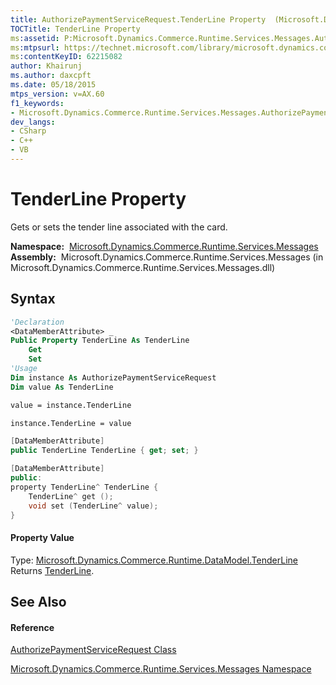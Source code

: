 ```yaml
---
title: AuthorizePaymentServiceRequest.TenderLine Property  (Microsoft.Dynamics.Commerce.Runtime.Services.Messages)
TOCTitle: TenderLine Property
ms:assetid: P:Microsoft.Dynamics.Commerce.Runtime.Services.Messages.AuthorizePaymentServiceRequest.TenderLine
ms:mtpsurl: https://technet.microsoft.com/library/microsoft.dynamics.commerce.runtime.services.messages.authorizepaymentservicerequest.tenderline(v=AX.60)
ms:contentKeyID: 62215082
author: Khairunj
ms.author: daxcpft
ms.date: 05/18/2015
mtps_version: v=AX.60
f1_keywords:
- Microsoft.Dynamics.Commerce.Runtime.Services.Messages.AuthorizePaymentServiceRequest.TenderLine
dev_langs:
- CSharp
- C++
- VB
---
```


# TenderLine Property

Gets or sets the tender line associated with the card.

**Namespace:**  [Microsoft.Dynamics.Commerce.Runtime.Services.Messages](microsoft-dynamics-commerce-runtime-services-messages-namespace.md)  
**Assembly:**  Microsoft.Dynamics.Commerce.Runtime.Services.Messages (in Microsoft.Dynamics.Commerce.Runtime.Services.Messages.dll)

## Syntax

``` vb
'Declaration
<DataMemberAttribute> _
Public Property TenderLine As TenderLine
    Get
    Set
'Usage
Dim instance As AuthorizePaymentServiceRequest
Dim value As TenderLine

value = instance.TenderLine

instance.TenderLine = value
```

``` csharp
[DataMemberAttribute]
public TenderLine TenderLine { get; set; }
```

``` c++
[DataMemberAttribute]
public:
property TenderLine^ TenderLine {
    TenderLine^ get ();
    void set (TenderLine^ value);
}
```

#### Property Value

Type: [Microsoft.Dynamics.Commerce.Runtime.DataModel.TenderLine](tenderline-class-microsoft-dynamics-commerce-runtime-datamodel.md)  
Returns [TenderLine](tenderline-class-microsoft-dynamics-commerce-runtime-datamodel.md).  

## See Also

#### Reference

[AuthorizePaymentServiceRequest Class](authorizepaymentservicerequest-class-microsoft-dynamics-commerce-runtime-services-messages.md)

[Microsoft.Dynamics.Commerce.Runtime.Services.Messages Namespace](microsoft-dynamics-commerce-runtime-services-messages-namespace.md)

